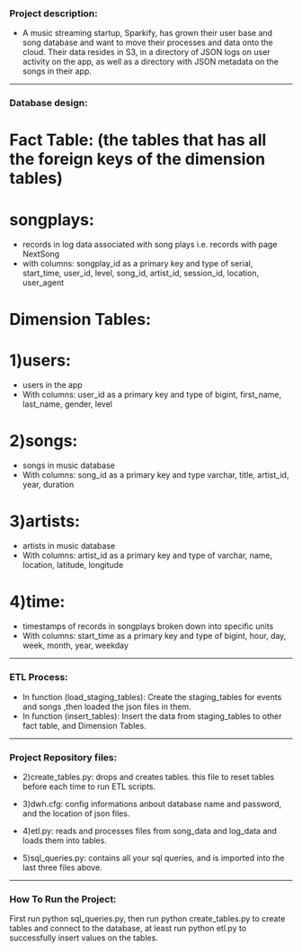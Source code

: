 ### Project description: 
 - A music streaming startup, Sparkify, has grown their user base and song database and want to move their processes and data onto the cloud. Their data resides in S3, in a directory of JSON logs on user activity on the app, as well as a directory with JSON metadata on the songs in their app.
 
--------------------------
### Database design:
# Fact Table: (the tables that has all the foreign keys of the dimension tables)

# songplays:

 - records in log data associated with song plays i.e. records with page NextSong
- with columns:
songplay_id as a primary key and type of serial, start_time, user_id, level, song_id, artist_id, session_id, location, user_agent

# Dimension Tables:

# 1)users:
- users in the app
- With columns:
user_id as a primary key and type of bigint, first_name, last_name, gender, level


# 2)songs: 
- songs in music database
- With columns:
song_id as a primary key and type varchar, title, artist_id, year, duration

# 3)artists:
- artists in music database
- With columns:
artist_id as a primary key and type of varchar, name, location, latitude, longitude

# 4)time:
- timestamps of records in songplays broken down into specific units
- With columns:
start_time as a primary key and type of bigint, hour, day, week, month, year, weekday
---------------------------

### ETL Process: 
- In function (load_staging_tables):
Create the staging_tables for events and songs ,then loaded the json files in them.
- In function (insert_tables):
Insert the data from staging_tables to other fact table, and Dimension Tables.

---------------------------

### Project Repository files: 
- 2)create_tables.py: 
drops and creates tables. this file to reset tables before each time to run ETL scripts.

- 3)dwh.cfg:
config informations anbout database name and password, and the location of json files.

- 4)etl.py:
reads and processes files from song_data and log_data and loads them into tables.

- 5)sql_queries.py:
contains all your sql queries, and is imported into the last three files above.
-------------------------

### How To Run the Project:
First run python sql_queries.py, then run python create_tables.py to create tables and connect to the database, at least run python etl.py to successfully insert values on the tables.
